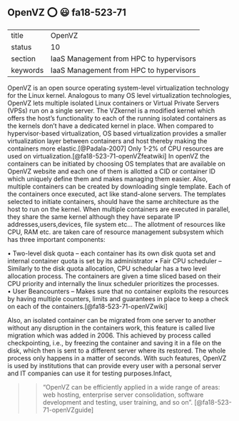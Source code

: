 ## OpenVZ :o: :smiley: fa18-523-71


|          |                                         |
| -------- | --------------------------------------- |
| title    | OpenVZ                                  | 
| status   | 10                                      |
| section  | IaaS Management from HPC to hypervisors |
| keywords | IaaS Management from HPC to hypervisors |



OpenVZ is an open source operating system-level virtualization technology for the Linux kernel. Analogous to many OS level virtualization technologies, OpenVZ lets multiple isolated Linux containers or Virtual Private Servers (VPSs) run on a single server. The VZkernel is a modified kernel which offers the host’s functionality to each of the running isolated containers as the kernels don’t have a dedicated kernel in place. When compared to hypervisor-based virtualization, OS based virtualization provides a smaller virtualization layer between containers and host thereby making the containers more elastic.[@Padala-2007] Only 1-2% of CPU resources are used on virtualization.[@fa18-523-71-openVZfeatwiki] In openVZ the containers can be initiated by choosing OS templates that are available on OpenVZ website and each one of them is allotted a CID or container ID which uniquely define them and makes managing them easier. Also, multiple containers can be created by downloading single template. Each of the containers once executed, act like stand-alone servers.  The templates selected to initiate containers, should have the same architecture as the host to run on the kernel.  When multiple containers are executed in parallel, they share the same kernel although they have separate IP addresses,users,devices, file system etc... The allotment of resources like CPU, RAM etc. are taken care of resource management subsystem which has three important components:

• Two-level disk quota – each container has its own disk quota set and internal container quota is set by its administrator
• Fair CPU scheduler – Similarly to the disk quota allocation, CPU schedular has a two level allocation process. The containers are given a time sliced based on their  CPU priority and internally the linux scheduler prioritizes the processes.  
• User Beancounters – Makes sure that no container exploits the resources by having multiple counters, limits and guarantees in place to keep a check on each of the containers.[@fa18-523-71-openVZwiki]

Also, an isolated container can be migrated from one server to another without any disruption in the containers work, this feature is called live migration which was added in 2006. This achieved by process called checkpointing, i.e., by freezing the container and saving it in a file on the disk, which then is sent to a different server where its restored. The whole process only happens in a matter of seconds.
With such features, OpenVZ is used by institutions that can provide every user with a personal server and  IT companies can use it for testing purposes.Infact,  
>>“OpenVZ can be efficiently applied in a wide range of areas: web hosting, enterprise server consolidation, software development and testing, user training, and so on”. [@fa18-523-71-openVZguide]



